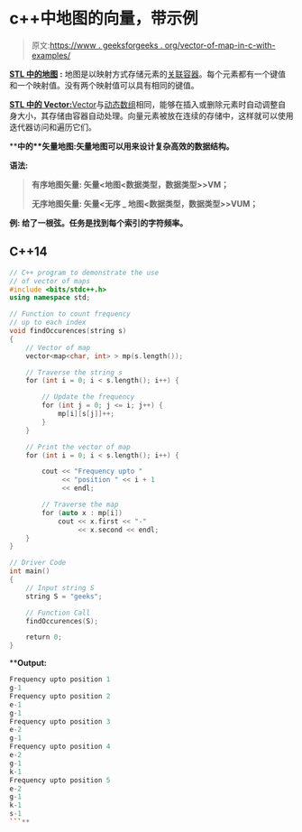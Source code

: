 # c++中地图的向量，带示例

> 原文:[https://www . geeksforgeeks . org/vector-of-map-in-c-with-examples/](https://www.geeksforgeeks.org/vector-of-maps-in-c-with-examples/)

[**STL 中的地图**](https://www.geeksforgeeks.org/map-associative-containers-the-c-standard-template-library-stl/) **:** 地图是以映射方式存储元素的[关联容器](https://www.geeksforgeeks.org/sequence-vs-associative-containers-cpp/)。每个元素都有一个键值和一个映射值。没有两个映射值可以具有相同的键值。

[**STL 中的 Vector:**](https://www.geeksforgeeks.org/vector-in-cpp-stl/)[Vector](https://www.geeksforgeeks.org/vector-in-cpp-stl/)与[动态数组](https://www.geeksforgeeks.org/how-do-dynamic-arrays-work/)相同，能够在插入或删除元素时自动调整自身大小，其存储由容器自动处理。向量元素被放在连续的存储中，这样就可以使用迭代器访问和遍历它们。

[](https://www.geeksforgeeks.org/the-c-standard-template-library-stl/)****中的**矢量地图:**矢量地图可以用来设计复杂高效的数据结构。****

****语法:****

> ****有序地图矢量:**
> 矢量<地图<数据类型，数据类型>>VM；**
> 
> ****无序地图矢量:**
> 矢量<无序 _ 地图<数据类型，数据类型>>VUM；**

****例:**
给了一根弦。任务是找到每个索引的字符频率。**

## **C++14**

```cpp
// C++ program to demonstrate the use
// of vector of maps
#include <bits/stdc++.h>
using namespace std;

// Function to count frequency
// up to each index
void findOccurences(string s)
{
    // Vector of map
    vector<map<char, int> > mp(s.length());

    // Traverse the string s
    for (int i = 0; i < s.length(); i++) {

        // Update the frequency
        for (int j = 0; j <= i; j++) {
            mp[i][s[j]]++;
        }
    }

    // Print the vector of map
    for (int i = 0; i < s.length(); i++) {

        cout << "Frequency upto "
             << "position " << i + 1
             << endl;

        // Traverse the map
        for (auto x : mp[i])
            cout << x.first << "-"
                 << x.second << endl;
    }
}

// Driver Code
int main()
{
    // Input string S
    string S = "geeks";

    // Function Call
    findOccurences(S);

    return 0;
}
```

****Output:** 

```cpp
Frequency upto position 1
g-1
Frequency upto position 2
e-1
g-1
Frequency upto position 3
e-2
g-1
Frequency upto position 4
e-2
g-1
k-1
Frequency upto position 5
e-2
g-1
k-1
s-1
```**